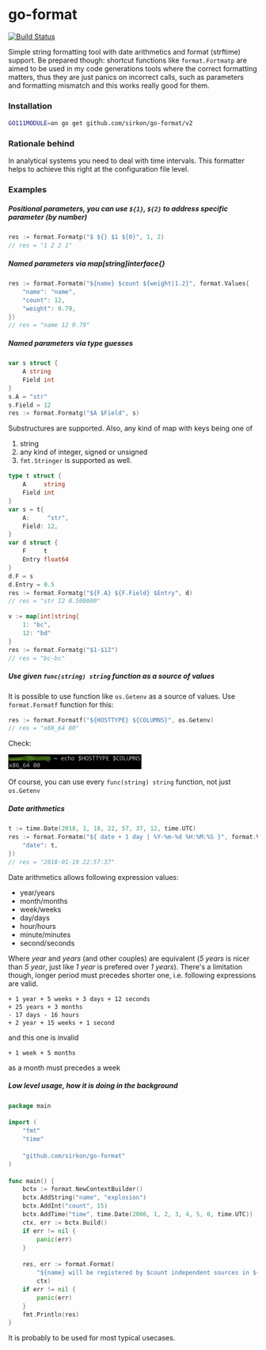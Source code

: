 # go-format
[![Build Status](https://travis-ci.org/sirkon/go-format.svg?branch=master)](https://travis-ci.org/sirkon/go-format)

Simple string formatting tool with date arithmetics and format (strftime) support. Be prepared though: shortcut functions like `format.Fortmatp` are aimed to be used in my code generations tools where the correct formatting matters, thus they are just panics on incorrect calls, such as parameters and formatting mismatch and this works really good for them.

### Installation
```bash
GO111MODULE=on go get github.com/sirkon/go-format/v2
```

### Rationale behind
In analytical systems you need to deal with time intervals. This formatter helps to achieve this right at the configuration
file level.

### Examples

##### Positional parameters, you can use `${1}`, `${2}` to address specific parameter (by number)
```go
res := format.Formatp("$ ${} $1 ${0}", 1, 2)
// res = "1 2 2 1"
```


##### Named parameters via map[string]interface{}
```go
res := format.Formatm("${name} $count ${weight|1.2}", format.Values{
	"name": "name",
	"count": 12,
	"weight": 0.79,
})
// res = "name 12 0.79"
``` 

##### Named parameters via type guesses
```go
var s struct {
	A string
	Field int
}
s.A = "str"
s.Field = 12
res := format.Formatg("$A $Field", s)
```
Substructures are supported. Also, any kind of map with keys being one of
1) string
2) any kind of integer, signed or unsigned
3) `fmt.Stringer`
is supported as well.

```go
type t struct {
	A     string
	Field int
}
var s = t{
	A:     "str",
	Field: 12,
}
var d struct {
	F     t
	Entry float64
}
d.F = s
d.Entry = 0.5
res := format.Formatg("${F.A} ${F.Field} $Entry", d)
// res = "str 12 0.500000"
```

```go
v := map[int]string{
	1: "bc",
	12: "bd"
}
res := format.Formatg("$1-$12")
// res = "bc-bc"
```

##### Use given `func(string) string` function as a source of values

It is possible to use function like `os.Getenv` as a source of values. Use `format.Formatf` function for this:


```go
res := format.Formatf("${HOSTTYPE} ${COLUMNS}", os.Getenv)
// res = "x86_64 80"
```
Check:

![pic](Untitled.png)

Of course, you can use every `func(string) string` function, not just `os.Getenv`

##### Date arithmetics
```go
t := time.Date(2018, 1, 18, 22, 57, 37, 12, time.UTC)
res := format.Formatm("${ date + 1 day | %Y-%m-%d %H:%M:%S }", format.Values{
	"date": t,
})
// res = "2018-01-19 22:57:37"
```
Date arithmetics allows following expression values:

* year/years
* month/months
* week/weeks
* day/days
* hour/hours
* minute/minutes
* second/seconds

Where *year* and *years* (and other couples) are equivalent (*5 years* is nicer than *5 year*, just like *1 year* is prefered over *1 years*).
There's a limitation though, longer period must precedes shorter one, i.e. following expressions are valid.
```
+ 1 year + 5 weeks + 3 days + 12 seconds
+ 25 years + 3 months
- 17 days - 16 hours
+ 2 year + 15 weeks + 1 second
```

and this one is invalid
```
+ 1 week + 5 months
```
as a month must precedes a week


##### Low level usage, how it is doing in the background
```go
package main

import (
	"fmt"
	"time"
	
	"github.com/sirkon/go-format"
)

func main() {
	bctx := format.NewContextBuilder()
	bctx.AddString("name", "explosion")
	bctx.AddInt("count", 15)
	bctx.AddTime("time", time.Date(2006, 1, 2, 3, 4, 5, 0, time.UTC))
	ctx, err := bctx.Build()
	if err != nil {
		panic(err)
	}
	
	res, err := format.Format(
		"${name} will be registered by $count independent sources in ${ time + 1 day | %Y-%m-%d } at ${ time | %H:%M:%S }",
		ctx)
	if err != nil {
		panic(err)
	}
	fmt.Println(res)
}
```

It is probably to be used for most typical usecases.  


 
 

